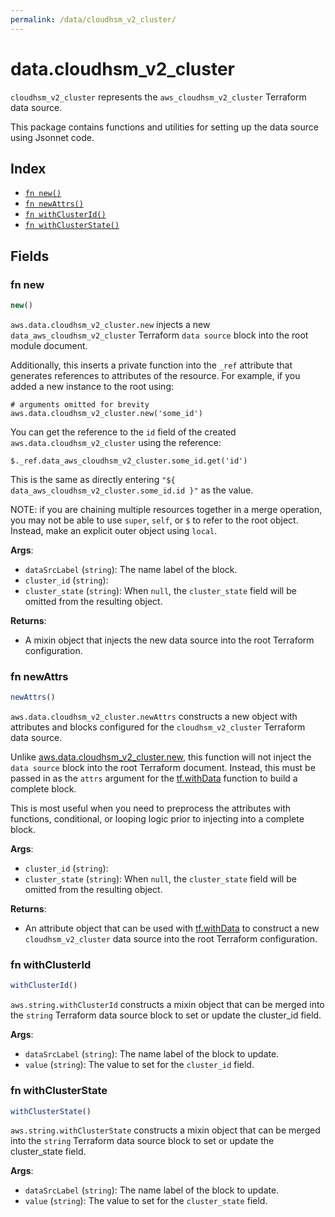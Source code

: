```yaml
---
permalink: /data/cloudhsm_v2_cluster/
---
```


# data.cloudhsm_v2_cluster

`cloudhsm_v2_cluster` represents the `aws_cloudhsm_v2_cluster` Terraform data source.



This package contains functions and utilities for setting up the data source using Jsonnet code.


## Index

* [`fn new()`](#fn-new)
* [`fn newAttrs()`](#fn-newattrs)
* [`fn withClusterId()`](#fn-withclusterid)
* [`fn withClusterState()`](#fn-withclusterstate)

## Fields

### fn new

```ts
new()
```


`aws.data.cloudhsm_v2_cluster.new` injects a new `data_aws_cloudhsm_v2_cluster` Terraform `data source`
block into the root module document.

Additionally, this inserts a private function into the `_ref` attribute that generates references to attributes of the
resource. For example, if you added a new instance to the root using:

    # arguments omitted for brevity
    aws.data.cloudhsm_v2_cluster.new('some_id')

You can get the reference to the `id` field of the created `aws.data.cloudhsm_v2_cluster` using the reference:

    $._ref.data_aws_cloudhsm_v2_cluster.some_id.get('id')

This is the same as directly entering `"${ data_aws_cloudhsm_v2_cluster.some_id.id }"` as the value.

NOTE: if you are chaining multiple resources together in a merge operation, you may not be able to use `super`, `self`,
or `$` to refer to the root object. Instead, make an explicit outer object using `local`.

**Args**:
  - `dataSrcLabel` (`string`): The name label of the block.
  - `cluster_id` (`string`): 
  - `cluster_state` (`string`):  When `null`, the `cluster_state` field will be omitted from the resulting object.

**Returns**:
- A mixin object that injects the new data source into the root Terraform configuration.


### fn newAttrs

```ts
newAttrs()
```


`aws.data.cloudhsm_v2_cluster.newAttrs` constructs a new object with attributes and blocks configured for the `cloudhsm_v2_cluster`
Terraform data source.

Unlike [aws.data.cloudhsm_v2_cluster.new](#fn-cloudhsmv2clusternew), this function will not inject the `data source`
block into the root Terraform document. Instead, this must be passed in as the `attrs` argument for the
[tf.withData](https://github.com/tf-libsonnet/core/tree/main/docs#fn-withdata) function to build a complete block.

This is most useful when you need to preprocess the attributes with functions, conditional, or looping logic prior to
injecting into a complete block.

**Args**:
  - `cluster_id` (`string`): 
  - `cluster_state` (`string`):  When `null`, the `cluster_state` field will be omitted from the resulting object.

**Returns**:
  - An attribute object that can be used with [tf.withData](https://github.com/tf-libsonnet/core/tree/main/docs#fn-withdata) to construct a new `cloudhsm_v2_cluster` data source into the root Terraform configuration.


### fn withClusterId

```ts
withClusterId()
```

`aws.string.withClusterId` constructs a mixin object that can be merged into the `string`
Terraform data source block to set or update the cluster_id field.



**Args**:
  - `dataSrcLabel` (`string`): The name label of the block to update.
  - `value` (`string`): The value to set for the `cluster_id` field.


### fn withClusterState

```ts
withClusterState()
```

`aws.string.withClusterState` constructs a mixin object that can be merged into the `string`
Terraform data source block to set or update the cluster_state field.



**Args**:
  - `dataSrcLabel` (`string`): The name label of the block to update.
  - `value` (`string`): The value to set for the `cluster_state` field.
